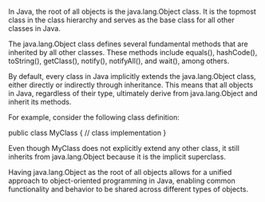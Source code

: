 In Java, the root of all objects is the java.lang.Object class. 
It is the topmost class in the class hierarchy and serves as the base class for all other classes in Java.

The java.lang.Object class defines several fundamental methods that are inherited by all other classes. 
These methods include equals(), hashCode(), toString(), getClass(), notify(), notifyAll(), and wait(), among others.

By default, every class in Java implicitly extends the java.lang.Object class, either directly or indirectly through inheritance. 
This means that all objects in Java, regardless of their type, ultimately derive from java.lang.Object and inherit its methods.

For example, consider the following class definition:

public class MyClass {
    // class implementation
}

Even though MyClass does not explicitly extend any other class, it still inherits from java.lang.Object because it is the implicit superclass.

Having java.lang.Object as the root of all objects allows for a unified approach to object-oriented programming in Java, enabling common functionality and behavior to be shared across different types of objects.
